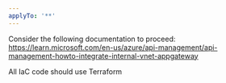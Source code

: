 ```yaml
---
applyTo: '**'
---
```

Consider the following documentation to proceed: https://learn.microsoft.com/en-us/azure/api-management/api-management-howto-integrate-internal-vnet-appgateway

All IaC code should use Terraform